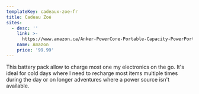 ```yaml
---
templateKey: cadeaux-zoe-fr
title: Cadeau Zoé
sites:
  - desc: ''
    link: >-
      https://www.amazon.ca/Anker-PowerCore-Portable-Capacity-PowerPort/dp/B01K6TA748/ref=sr_1_1?s=electronics&ie=UTF8&qid=1544577079&sr=1-1&keywords=PowerCore%2B+26800+with+Quick+Charge+3.0
    name: Amazon
    price: '99.99'
---
```

This battery pack allow to charge most one my electronics on the go. It's ideal for cold days where I need to recharge most items multiple times during the day or on longer adventures where a power source isn't available.

